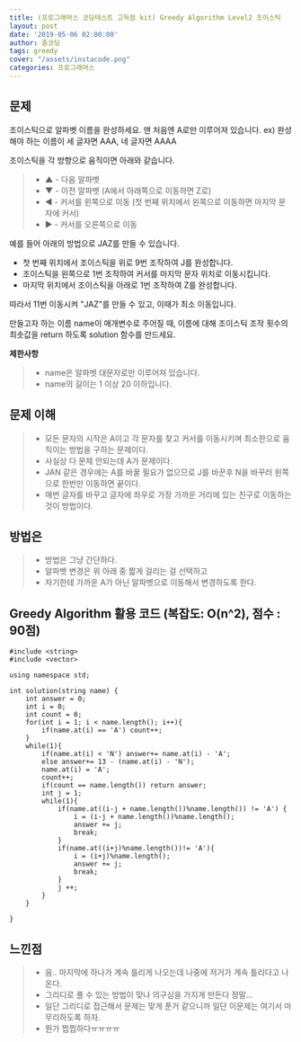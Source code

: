 ```yaml
---
title: (프로그래머스 코딩테스트 고득점 kit) Greedy Algorithm Level2 조이스틱
layout: post
date: '2019-05-06 02:00:00'
author: 줌코딩
tags: greedy
cover: "/assets/instacode.png"
categories: 프로그래머스
---
```


## 문제

조이스틱으로 알파벳 이름을 완성하세요. 맨 처음엔 A로만 이루어져 있습니다.
ex) 완성해야 하는 이름이 세 글자면 AAA, 네 글자면 AAAA

조이스틱을 각 방향으로 움직이면 아래와 같습니다.

>* ▲ - 다음 알파벳
>* ▼ - 이전 알파벳 (A에서 아래쪽으로 이동하면 Z로)
>* ◀ - 커서를 왼쪽으로 이동 (첫 번째 위치에서 왼쪽으로 이동하면 마지막 문자에 커서)
>* ▶ - 커서를 오른쪽으로 이동

예를 들어 아래의 방법으로 JAZ를 만들 수 있습니다.

- 첫 번째 위치에서 조이스틱을 위로 9번 조작하여 J를 완성합니다.
- 조이스틱을 왼쪽으로 1번 조작하여 커서를 마지막 문자 위치로 이동시킵니다.
- 마지막 위치에서 조이스틱을 아래로 1번 조작하여 Z를 완성합니다.

따라서 11번 이동시켜 "JAZ"를 만들 수 있고, 이때가 최소 이동입니다.

만들고자 하는 이름 name이 매개변수로 주어질 때, 이름에 대해 조이스틱 조작 횟수의 최솟값을 return 하도록 solution 함수를 만드세요.

**제한사항**

>* name은 알파벳 대문자로만 이루어져 있습니다.
>* name의 길이는 1 이상 20 이하입니다.

## 문제 이해

>* 모든 문자의 시작은 A이고 각 문자를 찾고 커서를 이동시키며 최소한으로 움직이는 방법을 구하는 문제이다.
>* 사실상 다 문제 안되는데 A가 문제이다.
>* JAN 같은 경우에는 A를 바꿀 필요가 없으므로 J를 바꾼후 N을 바꾸러 왼쪽으로 한번만 이동하면 끝이다.
>* 매번 글자를 바꾸고 글자에 좌우로 가장 가까운 거리에 있는 친구로 이동하는 것이 방법이다.

## 방법은

>* 방법은 그냥 간단하다.
>* 알파벳 변경은 위 아래 중 짧게 걸리는 걸 선택하고
>* 자기한테 가까운 A가 아닌 알파벳으로 이동해서 변경하도록 한다.



## Greedy Algorithm 활용 코드 (복잡도: O(n^2), 점수 : 90점)

    #include <string>
    #include <vector>

    using namespace std;

    int solution(string name) {
        int answer = 0;
        int i = 0;
        int count = 0;
        for(int i = 1; i < name.length(); i++){
            if(name.at(i) == 'A') count++;
        }
        while(1){
            if(name.at(i) < 'N') answer+= name.at(i) - 'A';
            else answer+= 13 - (name.at(i) - 'N');
            name.at(i) = 'A';
            count++;
            if(count == name.length()) return answer;
            int j = 1;
            while(1){
                if(name.at((i-j + name.length())%name.length()) != 'A') {
                    i = (i-j + name.length())%name.length();
                    answer += j;
                    break;
                } 
                if(name.at((i+j)%name.length())!= 'A'){
                    i = (i+j)%name.length();
                    answer += j;
                    break;
                }
                j ++;
            }
        }

    }

## 느낀점

>* 음.. 마지막에 하나가 계속 틀리게 나오는데 나중에 저거가 계속 틀리다고 나온다.
>* 그리디로 풀 수 있는 방법이 맞나 의구심을 가지게 만든다 정말...
>* 일단 그리디로 접근해서 문제는 맞게 푼거 같으니까 일단 이문제는 여기서 마무리하도록 하자.
>* 뭔가 찝찝하다ㅠㅠㅠㅠ
